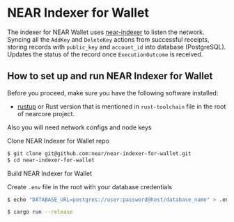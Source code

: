 # NEAR Indexer for Wallet

The indexer for NEAR Wallet uses [near-indexer](https://github.com/nearprotocol/nearcore/tree/master/chain/indexer) 
to listen the network. Syncing all the `AddKey` and `DeleteKey` actions from successful receipts, 
storing records with `public_key` and `account_id` into database (PostgreSQL). Updates the status of 
the record once `ExecutionOutcome` is received.

 ## How to set up and run NEAR Indexer for Wallet
 
 Before you proceed, make sure you have the following software installed:
 * [rustup](https://rustup.rs/) or Rust version that is mentioned in `rust-toolchain` file in the 
 root of nearcore project.
 
 Also you will need network configs and node keys
 
 Clone NEAR Indexer for Wallet repo
 
 ```bash
$ git clone git@github.com:near/near-indexer-for-wallet.git
$ cd near-indexer-for-wallet
 ```

Build NEAR Indexer for Wallet

Create `.env` file in the root with your database credentials

```bash
$ echo "DATABASE_URL=postgres://user:password@host/database_name" > .env
```

```bash
$ cargo run --release
```
